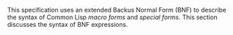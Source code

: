  

This specification uses an extended Backus Normal Form (BNF) to describe the syntax of Common Lisp *macro forms* and *special forms*. This section discusses the syntax of BNF expressions. 

